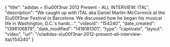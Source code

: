 {
    "title": "adidas + S\u00f3nar 2012 Present - ALL INTERVIEW: ITAL",
    "description": "We caught up with ITAL aka Daniel Martin-McCormick at the S\u00f3nar Festival in Barcelona. We discussed how he began his musical life in Washington, D.C.'s hardc...",
    "videoid": "154240",
    "date_created": "1398106879",
    "date_modified": "1418181301",
    "type": "captivate",
    "layout": "video",
    "url": "\/v\/adidas-s\u00f3nar-2012-present-all-interview-ital\/154240"
}